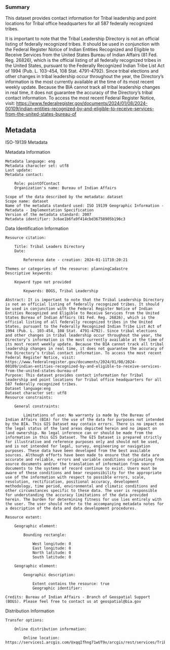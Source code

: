 
### Summary

This dataset provides contact information for Tribal leadership and point locations for Tribal office headquarters for all 587 federally recognized tribes.

It is important to note that the Tribal Leadership Directory is not an official listing of federally recognized tribes. It should be used in conjunction with the Federal Register Notice of Indian Entities Recognized and Eligible to Receive Services from the United States Bureau of Indian Affairs (81 Fed. Reg. 26826), which is the official listing of all federally recognized tribes in the United States, pursuant to the Federally Recognized Indian Tribe List Act of 1994 (Pub. L. 103-454, 108 Stat. 4791-4792). Since tribal elections and other changes in tribal leadership occur throughout the year, the Directory’s information is the most currently available at the time of its most recent weekly update. Because the BIA cannot track all tribal leadership changes in real time, it does not guarantee the accuracy of the Directory’s tribal contact information. To access the most recent Federal Register Notice, visit: https://www.federalregister.gov/documents/2024/01/08/2024-00109/indian-entities-recognized-by-and-eligible-to-receive-services-from-the-united-states-bureau-of

## Metadata

ISO-19139 Metadata

Metadata Information

    Metadata language: eng
    Metadata character set: utf8
    Last update:
    Metadata contact:

        Role: pointOfContact
        Organization's name: Bureau of Indian Affairs

    Scope of the data described by the metadata: dataset
    Scope name: dataset
    Name of the metadata standard used: ISO 19139 Geographic Information - Metadata - Implementation Specification
    Version of the metadata standard: 2007
    Metadata identifier: 3c6ae1b6fa9f414cbd36758905b196c3

Data Identification Information

    Resource citation:

        Title: Tribal Leaders Directory
        Date:

            Reference date - creation: 2024-01-11T10:20:21

    Themes or categories of the resource: planningCadastre
    Descriptive keywords:

        Keyword type not provided

            Keywords: BOGS, Tribal Leadership

    Abstract: It is important to note that the Tribal Leadership Directory is not an official listing of federally recognized tribes. It should be used in conjunction with the Federal Register Notice of Indian Entities Recognized and Eligible to Receive Services from the United States Bureau of Indian Affairs (81 Fed. Reg. 26826), which is the official listing of all federally recognized tribes in the United States, pursuant to the Federally Recognized Indian Tribe List Act of 1994 (Pub. L. 103-454, 108 Stat. 4791-4792). Since tribal elections and other changes in tribal leadership occur throughout the year, the Directory’s information is the most currently available at the time of its most recent weekly update. Because the BIA cannot track all tribal leadership changes in real time, it does not guarantee the accuracy of the Directory’s tribal contact information. To access the most recent Federal Register Notice, visit: https://www.federalregister.gov/documents/2024/01/08/2024-00109/indian-entities-recognized-by-and-eligible-to-receive-services-from-the-united-states-bureau-of
    Purpose: This dataset provides contact information for Tribal leadership and point locations for Tribal office headquarters for all 587 federally recognized tribes.
    Dataset language:eng
    Dataset character set: utf8
    Resource constraints:

        General constraints:

            Limitations of use: No warranty is made by the Bureau of Indian Affairs (BIA) for the use of the data for purposes not intended by the BIA. This GIS Dataset may contain errors. There is no impact on the legal status of the land areas depicted herein and no impact on land ownership. No legal inference can or should be made from the information in this GIS Dataset. The GIS Dataset is prepared strictly for illustrative and reference purposes only and should not be used, and is not intended for legal, survey, engineering or navigation purposes. These data have been developed from the best available sources. Although efforts have been made to ensure that the data are accurate and reliable, errors and variable conditions originating from source documents and/or the translation of information from source documents to the systems of record continue to exist. Users must be aware of these conditions and bear responsibility for the appropriate use of the information with respect to possible errors, scale, resolution, rectification, positional accuracy, development methodology, time period, environmental and climatic conditions and other circumstances specific to these data. The user is responsible for understanding the accuracy limitations of the data provided herein. The burden for determining fitness for use lies entirely with the user. The user should refer to the accompanying metadata notes for a description of the data and data development procedures.

    Resource extent:

        Geographic element:

            Bounding rectangle:

                West longitude: 0
                East longitude: 0
                North latitude: 0
                South latitude: 0

        Geographic element:

            Geographic description:

                Extent contains the resource: true
                Geographic identifier:

    Credits: Bureau of Indian Affairs - Branch of Geospatial Support (BOGS). Please feel free to contact us at geospatial@bia.gov

Distribution Information

    Transfer options:

        Online distribution information:

            Online location: https://services1.arcgis.com/UxqqIfhng71wUT9x/arcgis/rest/services/TribalLeadership_Directory/FeatureServer

